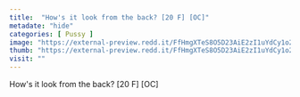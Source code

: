 ```yaml
---
title:  "How's it look from the back? [20 F] [OC]"
metadate: "hide"
categories: [ Pussy ]
image: "https://external-preview.redd.it/FfHmgXTeS8O5D23AiE2zI1uYdCy1o2GaBcqgFWx8HrE.jpg?auto=webp&s=22aa8a291119c894ddbb36cec2b63d26aadcf704"
thumb: "https://external-preview.redd.it/FfHmgXTeS8O5D23AiE2zI1uYdCy1o2GaBcqgFWx8HrE.jpg?width=1080&crop=smart&auto=webp&s=2407b0da612ffc8ae90377adde92ac8f3f5d91ac"
visit: ""
---
```

How's it look from the back? [20 F] [OC]
